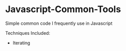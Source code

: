 # Javascript-Common-Tools
Simple common code I frequently use in Javascript

Techniques Included:
  - Iterating
